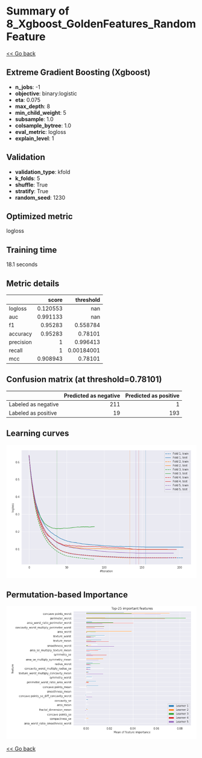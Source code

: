 # Summary of 8_Xgboost_GoldenFeatures_RandomFeature

[<< Go back](../README.md)


## Extreme Gradient Boosting (Xgboost)
- **n_jobs**: -1
- **objective**: binary:logistic
- **eta**: 0.075
- **max_depth**: 8
- **min_child_weight**: 5
- **subsample**: 1.0
- **colsample_bytree**: 1.0
- **eval_metric**: logloss
- **explain_level**: 1

## Validation
 - **validation_type**: kfold
 - **k_folds**: 5
 - **shuffle**: True
 - **stratify**: True
 - **random_seed**: 1230

## Optimized metric
logloss

## Training time

18.1 seconds

## Metric details
|           |    score |    threshold |
|:----------|---------:|-------------:|
| logloss   | 0.120553 | nan          |
| auc       | 0.991133 | nan          |
| f1        | 0.95283  |   0.558784   |
| accuracy  | 0.95283  |   0.78101    |
| precision | 1        |   0.996413   |
| recall    | 1        |   0.00184001 |
| mcc       | 0.908943 |   0.78101    |


## Confusion matrix (at threshold=0.78101)
|                     |   Predicted as negative |   Predicted as positive |
|:--------------------|------------------------:|------------------------:|
| Labeled as negative |                     211 |                       1 |
| Labeled as positive |                      19 |                     193 |

## Learning curves
![Learning curves](learning_curves.png)

## Permutation-based Importance
![Permutation-based Importance](permutation_importance.png)

[<< Go back](../README.md)
